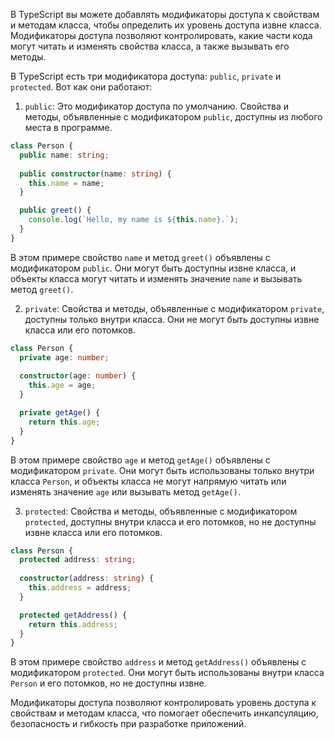 В TypeScript вы можете добавлять модификаторы доступа к свойствам и методам класса, чтобы определить их уровень доступа извне класса. Модификаторы доступа позволяют контролировать, какие части кода могут читать и изменять свойства класса, а также вызывать его методы.

В TypeScript есть три модификатора доступа: `public`, `private` и `protected`. Вот как они работают:

1. `public`: Это модификатор доступа по умолчанию. Свойства и методы, объявленные с модификатором `public`, доступны из любого места в программе.
```typescript
class Person {
  public name: string;
  
  public constructor(name: string) {
    this.name = name;
  }

  public greet() {
    console.log(`Hello, my name is ${this.name}.`);
  }
}
```
В этом примере свойство `name` и метод `greet()` объявлены с модификатором `public`. Они могут быть доступны извне класса, и объекты класса могут читать и изменять значение `name` и вызывать метод `greet()`.

2. `private`: Свойства и методы, объявленные с модификатором `private`, доступны только внутри класса. Они не могут быть доступны извне класса или его потомков.
```typescript
class Person {
  private age: number;
  
  constructor(age: number) {
    this.age = age;
  }

  private getAge() {
    return this.age;
  }
}
```
В этом примере свойство `age` и метод `getAge()` объявлены с модификатором `private`. Они могут быть использованы только внутри класса `Person`, и объекты класса не могут напрямую читать или изменять значение `age` или вызывать метод `getAge()`.

3. `protected`: Свойства и методы, объявленные с модификатором `protected`, доступны внутри класса и его потомков, но не доступны извне класса или его потомков.
```typescript
class Person {
  protected address: string;
  
  constructor(address: string) {
    this.address = address;
  }

  protected getAddress() {
    return this.address;
  }
}
```
В этом примере свойство `address` и метод `getAddress()` объявлены с модификатором `protected`. Они могут быть использованы внутри класса `Person` и его потомков, но не доступны извне.

Модификаторы доступа позволяют контролировать уровень доступа к свойствам и методам класса, что помогает обеспечить инкапсуляцию, безопасность и гибкость при разработке приложений.